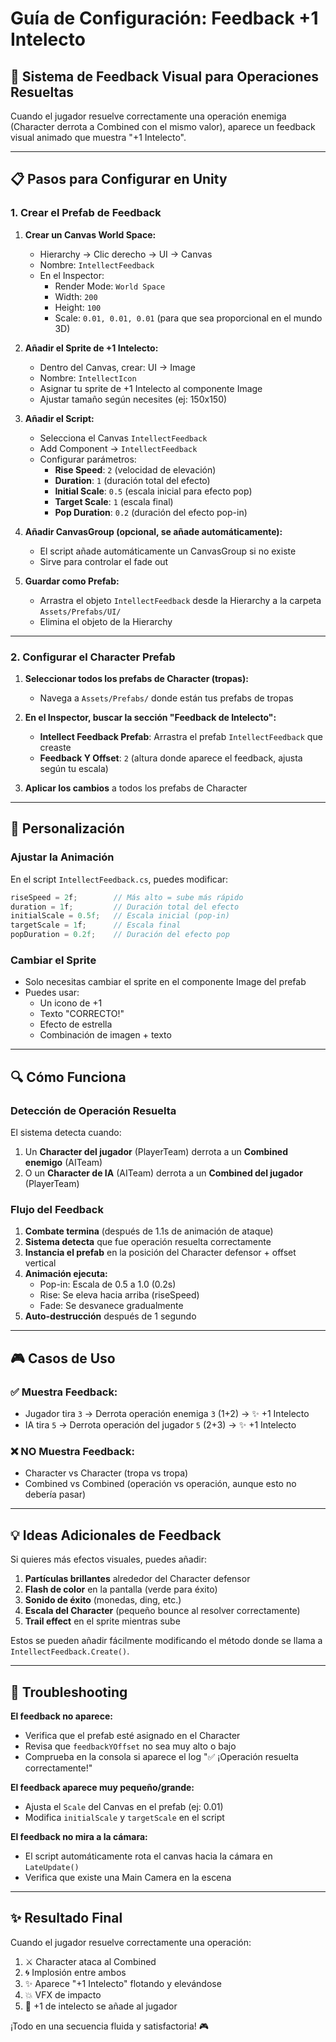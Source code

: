 # Guía de Configuración: Feedback +1 Intelecto

## 🎯 Sistema de Feedback Visual para Operaciones Resueltas

Cuando el jugador resuelve correctamente una operación enemiga (Character derrota a Combined con el mismo valor), aparece un feedback visual animado que muestra "+1 Intelecto".

---

## 📋 Pasos para Configurar en Unity

### 1. Crear el Prefab de Feedback

1. **Crear un Canvas World Space:**
   - Hierarchy → Clic derecho → UI → Canvas
   - Nombre: `IntellectFeedback`
   - En el Inspector:
     - Render Mode: `World Space`
     - Width: `200`
     - Height: `100`
     - Scale: `0.01, 0.01, 0.01` (para que sea proporcional en el mundo 3D)

2. **Añadir el Sprite de +1 Intelecto:**
   - Dentro del Canvas, crear: UI → Image
   - Nombre: `IntellectIcon`
   - Asignar tu sprite de +1 Intelecto al componente Image
   - Ajustar tamaño según necesites (ej: 150x150)

3. **Añadir el Script:**
   - Selecciona el Canvas `IntellectFeedback`
   - Add Component → `IntellectFeedback`
   - Configurar parámetros:
     - **Rise Speed**: `2` (velocidad de elevación)
     - **Duration**: `1` (duración total del efecto)
     - **Initial Scale**: `0.5` (escala inicial para efecto pop)
     - **Target Scale**: `1` (escala final)
     - **Pop Duration**: `0.2` (duración del efecto pop-in)

4. **Añadir CanvasGroup (opcional, se añade automáticamente):**
   - El script añade automáticamente un CanvasGroup si no existe
   - Sirve para controlar el fade out

5. **Guardar como Prefab:**
   - Arrastra el objeto `IntellectFeedback` desde la Hierarchy a la carpeta `Assets/Prefabs/UI/`
   - Elimina el objeto de la Hierarchy

---

### 2. Configurar el Character Prefab

1. **Seleccionar todos los prefabs de Character (tropas):**
   - Navega a `Assets/Prefabs/` donde están tus prefabs de tropas

2. **En el Inspector, buscar la sección "Feedback de Intelecto":**
   - **Intellect Feedback Prefab**: Arrastra el prefab `IntellectFeedback` que creaste
   - **Feedback Y Offset**: `2` (altura donde aparece el feedback, ajusta según tu escala)

3. **Aplicar los cambios** a todos los prefabs de Character

---

## 🎨 Personalización

### Ajustar la Animación

En el script `IntellectFeedback.cs`, puedes modificar:

```csharp
riseSpeed = 2f;        // Más alto = sube más rápido
duration = 1f;         // Duración total del efecto
initialScale = 0.5f;   // Escala inicial (pop-in)
targetScale = 1f;      // Escala final
popDuration = 0.2f;    // Duración del efecto pop
```

### Cambiar el Sprite

- Solo necesitas cambiar el sprite en el componente Image del prefab
- Puedes usar:
  - Un icono de +1
  - Texto "CORRECTO!"
  - Efecto de estrella
  - Combinación de imagen + texto

---

## 🔍 Cómo Funciona

### Detección de Operación Resuelta

El sistema detecta cuando:
1. Un **Character del jugador** (PlayerTeam) derrota a un **Combined enemigo** (AITeam)
2. O un **Character de IA** (AITeam) derrota a un **Combined del jugador** (PlayerTeam)

### Flujo del Feedback

1. **Combate termina** (después de 1.1s de animación de ataque)
2. **Sistema detecta** que fue operación resuelta correctamente
3. **Instancia el prefab** en la posición del Character defensor + offset vertical
4. **Animación ejecuta:**
   - Pop-in: Escala de 0.5 a 1.0 (0.2s)
   - Rise: Se eleva hacia arriba (riseSpeed)
   - Fade: Se desvanece gradualmente
5. **Auto-destrucción** después de 1 segundo

---

## 🎮 Casos de Uso

### ✅ Muestra Feedback:
- Jugador tira `3` → Derrota operación enemiga `3` (1+2) → ✨ +1 Intelecto
- IA tira `5` → Derrota operación del jugador `5` (2+3) → ✨ +1 Intelecto

### ❌ NO Muestra Feedback:
- Character vs Character (tropa vs tropa)
- Combined vs Combined (operación vs operación, aunque esto no debería pasar)

---

## 💡 Ideas Adicionales de Feedback

Si quieres más efectos visuales, puedes añadir:

1. **Partículas brillantes** alrededor del Character defensor
2. **Flash de color** en la pantalla (verde para éxito)
3. **Sonido de éxito** (monedas, ding, etc.)
4. **Escala del Character** (pequeño bounce al resolver correctamente)
5. **Trail effect** en el sprite mientras sube

Estos se pueden añadir fácilmente modificando el método donde se llama a `IntellectFeedback.Create()`.

---

## 🐛 Troubleshooting

**El feedback no aparece:**
- Verifica que el prefab esté asignado en el Character
- Revisa que `feedbackYOffset` no sea muy alto o bajo
- Comprueba en la consola si aparece el log "✅ ¡Operación resuelta correctamente!"

**El feedback aparece muy pequeño/grande:**
- Ajusta el `Scale` del Canvas en el prefab (ej: 0.01)
- Modifica `initialScale` y `targetScale` en el script

**El feedback no mira a la cámara:**
- El script automáticamente rota el canvas hacia la cámara en `LateUpdate()`
- Verifica que existe una Main Camera en la escena

---

## ✨ Resultado Final

Cuando el jugador resuelve correctamente una operación:
1. ⚔️ Character ataca al Combined
2. 🌀 Implosión entre ambos
3. ✨ Aparece "+1 Intelecto" flotando y elevándose
4. 💥 VFX de impacto
5. 🎯 +1 de intelecto se añade al jugador

¡Todo en una secuencia fluida y satisfactoria! 🎮
